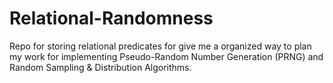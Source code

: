 # Relational-Randomness
Repo for storing relational predicates for give me a organized way to plan my work for implementing Pseudo-Random Number Generation (PRNG) and Random Sampling &amp; Distribution Algorithms.
